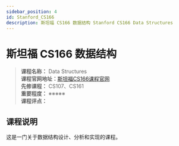 ```yaml
---
sidebar_position: 4
id: Stanford_CS166
description: 斯坦福 CS166 数据结构 Stanford CS166 Data Structures
---
```


# 斯坦福 CS166 数据结构





>**课程名称：** Data Structures   
**课程官网地址：**[斯坦福CS166课程官网](http://web.stanford.edu/class/cs166/)  
**先修课程：** CS107、CS161  
**重要程度：** ※※※※※  
**课程评点：** 

## 课程说明
这是一门关于数据结构设计、分析和实现的课程。




